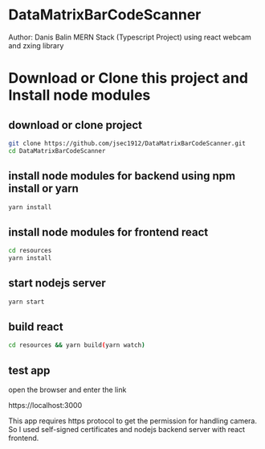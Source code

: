 # DataMatrixBarCodeScanner

 Author: Danis Balin
 MERN Stack (Typescript Project) using react webcam and zxing library

# Download or Clone this project and Install node modules

## download or clone project
```sh
git clone https://github.com/jsec1912/DataMatrixBarCodeScanner.git 
cd DataMatrixBarCodeScanner
```

## install node modules for backend using npm install or yarn
```sh
yarn install
```

## install node modules for frontend react 
```sh
cd resources
yarn install
```

## start nodejs server
```sh
yarn start
```

## build react
```sh
cd resources && yarn build(yarn watch)
```

## test app
open the browser and enter the link

https://localhost:3000

This app requires https protocol to get the permission for handling camera. 
So I used self-signed certificates and nodejs backend server with react frontend.
